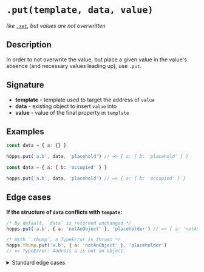 # `.put(template, data, value)`
_like [`.set`](set.md), but values are not overwritten_

## Description
In order to not overwrite the value, but place a given value in the value's absence (and necessary values leading up), use `.put`.

## Signature
 - **template** - template used to target the address of `value`
 - **data** - existing object to insert `value` into
 - **value** - value of the final property in `template`

## Examples
```js
const data = { a: {} }

hopps.put('a.b', data, 'placehold') // => { a: { b: 'placehold' } }
```

```js
const data = { a: { b: 'occupied' } }

hopps.put('a.b', data, 'placehold') // => { a: { b: 'occupied' } }
```

## Edge cases

**If the structure of `data` conflicts with `tempate`:**
```js
/* By default, `data` is returned unchanged */
hopps.put('a.b', { a: 'notAnObject' }, 'placeholder') // => { a: 'notAnObject' }

/* With `.thump`, a TypeError is thrown */
hopps.thump.put('a.b', { a: 'notAnObject' }, 'placeholder')
// => TypeError: Address a is not an object.
```

<details>
  <summary>Standard edge cases</summary>

  **If `template` is not a string nor an array:**
  ```js
  /* By default, `data` is returned unchanged */
  hopps.set(42, { a: 'carrot' }, 'hi!') // => { a: 'carrot' }

  /* With `.thump`, a TypeError is thrown */
  hopps.thump.set(42, { a: 'carrot' }, 'hi!')
  // => TypeError: template must be of type string or array, recieved number.
  ```

  **If `data` is not an object:**
  ```js
  /* By default, an empty object is used in place, so that the insertion may take place */
  hopps.set('a.b.c', null, 'hi!') // => { a: { b: { c: 'hi!' } } }

  /* With `.thump`, a TypeError is thrown */
  hopps.thump.set('a.b.c', null, 'hi!') // => TypeError: data must be an object, recieved null.
  ```

  **If `value` is undefined:**
  ```js
  /* By default, `value` is set to undefined */
  hopps.set('a.b', {}, undefined) // => { a: { b: undefined } }

  /* With `.thump`, a TypeError is thrown */
  hopps.thump.set('a.b', {}, undefined) // => TypeError: value must be specified, recieved undefined.
  ```
</details>